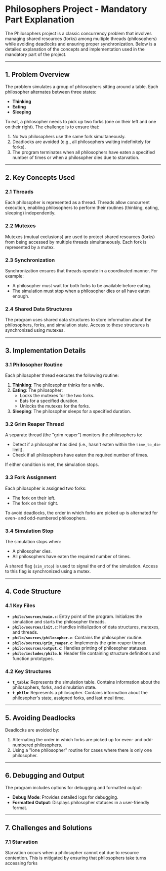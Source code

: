 # Philosophers Project - Mandatory Part Explanation

The Philosophers project is a classic concurrency problem that involves managing shared resources (forks) among multiple threads (philosophers) while avoiding deadlocks and ensuring proper synchronization. Below is a detailed explanation of the concepts and implementation used in the mandatory part of the project.

---

## 1. Problem Overview

The problem simulates a group of philosophers sitting around a table. Each philosopher alternates between three states:
- **Thinking**
- **Eating**
- **Sleeping**

To eat, a philosopher needs to pick up two forks (one on their left and one on their right). The challenge is to ensure that:
1. No two philosophers use the same fork simultaneously.
2. Deadlocks are avoided (e.g., all philosophers waiting indefinitely for forks).
3. The program terminates when all philosophers have eaten a specified number of times or when a philosopher dies due to starvation.

---

## 2. Key Concepts Used

### 2.1 Threads
Each philosopher is represented as a thread. Threads allow concurrent execution, enabling philosophers to perform their routines (thinking, eating, sleeping) independently.

### 2.2 Mutexes
Mutexes (mutual exclusions) are used to protect shared resources (forks) from being accessed by multiple threads simultaneously. Each fork is represented by a mutex.

### 2.3 Synchronization
Synchronization ensures that threads operate in a coordinated manner. For example:
- A philosopher must wait for both forks to be available before eating.
- The simulation must stop when a philosopher dies or all have eaten enough.

### 2.4 Shared Data Structures
The program uses shared data structures to store information about the philosophers, forks, and simulation state. Access to these structures is synchronized using mutexes.

---

## 3. Implementation Details

### 3.1 Philosopher Routine
Each philosopher thread executes the following routine:
1. **Thinking**: The philosopher thinks for a while.
2. **Eating**: The philosopher:
   - Locks the mutexes for the two forks.
   - Eats for a specified duration.
   - Unlocks the mutexes for the forks.
3. **Sleeping**: The philosopher sleeps for a specified duration.

### 3.2 Grim Reaper Thread
A separate thread (the "grim reaper") monitors the philosophers to:
- Detect if a philosopher has died (i.e., hasn't eaten within the `time_to_die` limit).
- Check if all philosophers have eaten the required number of times.

If either condition is met, the simulation stops.

### 3.3 Fork Assignment
Each philosopher is assigned two forks:
- The fork on their left.
- The fork on their right.

To avoid deadlocks, the order in which forks are picked up is alternated for even- and odd-numbered philosophers.

### 3.4 Simulation Stop
The simulation stops when:
- A philosopher dies.
- All philosophers have eaten the required number of times.

A shared flag (`sim_stop`) is used to signal the end of the simulation. Access to this flag is synchronized using a mutex.

---

## 4. Code Structure

### 4.1 Key Files
- **`philo/sources/main.c`**: Entry point of the program. Initializes the simulation and starts the philosopher threads.
- **`philo/sources/init.c`**: Handles initialization of data structures, mutexes, and threads.
- **`philo/sources/philosopher.c`**: Contains the philosopher routine.
- **`philo/sources/grim_reaper.c`**: Implements the grim reaper thread.
- **`philo/sources/output.c`**: Handles printing of philosopher statuses.
- **`philo/includes/philo.h`**: Header file containing structure definitions and function prototypes.

### 4.2 Key Structures
- **`t_table`**: Represents the simulation table. Contains information about the philosophers, forks, and simulation state.
- **`t_philo`**: Represents a philosopher. Contains information about the philosopher's state, assigned forks, and last meal time.

---

## 5. Avoiding Deadlocks

Deadlocks are avoided by:
1. Alternating the order in which forks are picked up for even- and odd-numbered philosophers.
2. Using a "lone philosopher" routine for cases where there is only one philosopher.

---

## 6. Debugging and Output

The program includes options for debugging and formatted output:
- **Debug Mode**: Provides detailed logs for debugging.
- **Formatted Output**: Displays philosopher statuses in a user-friendly format.

---

## 7. Challenges and Solutions

### 7.1 Starvation
Starvation occurs when a philosopher cannot eat due to resource contention. This is mitigated by ensuring that philosophers take turns accessing forks
